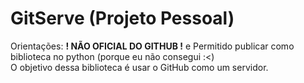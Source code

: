# GitServe (Projeto Pessoal)

Orientações: **! NÃO OFICIAL DO GITHUB !** e Permitido publicar como biblioteca no python (porque eu não consegui :<)       
  O objetivo dessa biblioteca é usar o GitHub como um servidor.
